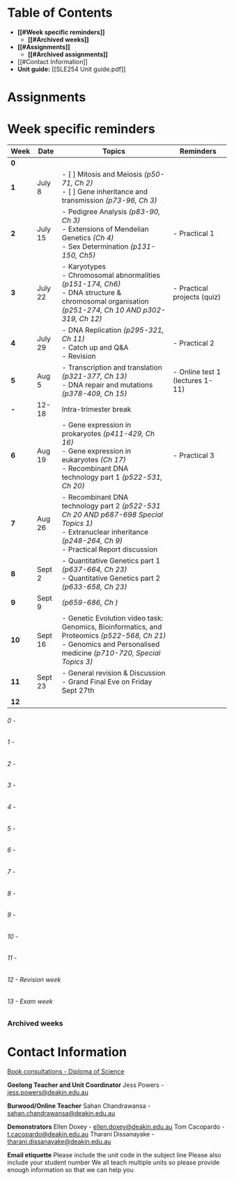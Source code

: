 # Table of Contents
- **[[#Week specific reminders]]**
	- **[[#Archived weeks]]**
- **[[#Assignments]]**
	- **[[#Archived assignments]]**
- [[#Contact Information]]
- **Unit guide:** [[SLE254 Unit guide.pdf]]

# Assignments

# Week specific reminders

| Week   | Date    | Topics                                                                                                                                                                 | Reminders                       |
| ------ | ------- | ---------------------------------------------------------------------------------------------------------------------------------------------------------------------- | ------------------------------- |
| **0**  |         |                                                                                                                                                                        |                                 |
| **1**  | July 8  | - [ ] Mitosis and Meiosis *(p50-71, Ch 2)*<br>- [ ] Gene inheritance and transmission *(p73-96, Ch 3)*                                                                 |                                 |
| **2**  | July 15 | - Pedigree Analysis *(p83-90, Ch 3)*<br>- Extensions of Mendelian Genetics *(Ch 4)*<br>- Sex Determination *(p131-150, Ch5)*                                           | - Practical 1                   |
| **3**  | July 22 | - Karyotypes<br>- Chromosomal abnormalities *(p151-174, Ch6)*<br>- DNA structure & chromosomal organisation *(p251-274, Ch 10 AND p302-319, Ch 12)*                    | - Practical projects (quiz)     |
| **4**  | July 29 | - DNA Replication *(p295-321, Ch 11)*<br>- Catch up and Q&A<br>- Revision                                                                                              | - Practical 2                   |
| **5**  | Aug 5   | - Transcription and translation *(p321-377, Ch 13)*<br>- DNA repair and mutations *(p378-409, Ch 15)*                                                                  | - Online test 1 (lectures 1-11) |
| **-**  | 12-18   | Intra-trimester break                                                                                                                                                  |                                 |
| **6**  | Aug 19  | - Gene expression in prokaryotes *(p411-429, Ch 16)*<br>- Gene expression in eukaryotes *(Ch 17)*<br>- Recombinant DNA technology part 1 *(p522-531, Ch 20)*           | - Practical 3                   |
| **7**  | Aug 26  | - Recombinant DNA technology part 2 *(p522-531 Ch 20 AND p687-698 Special Topics 1)*<br>- Extranuclear inheritance *(p248-264, Ch 9)*<br>- Practical Report discussion |                                 |
| **8**  | Sept 2  | - Quantitative Genetics part 1 *(p637-664, Ch 23)*<br>- Quantitative Genetics part 2 *(p633-658, Ch 23)*<br>                                                           |                                 |
| **9**  | Sept 9  | *(p659-686, Ch )*                                                                                                                                                      |                                 |
| **10** | Sept 16 | - Genetic Evolution video task: Genomics, Bioinformatics, and Proteomics *(p522-568, Ch 21)*<br>- Genomics and Personalised medicine *(p710-720, Special Topics 3)*    |                                 |
| **11** | Sept 23 | - General revision & Discussion<br>- Grand Final Eve on Friday Sept 27th                                                                                               |                                 |
| **12** |         |                                                                                                                                                                        |                                 |




###### 0 - 

###### 1 - 

###### 2 - 

###### 3 - 

###### 4 - 

###### 5 - 

###### 6 - 

###### 7 - 

###### 8 - 

###### 9 - 
###### 10 - 

###### 11 - 

###### 12 - Revision week

###### 13 - Exam week


### Archived weeks






# Contact Information
[Book consultations - Diploma of Science](https://outlook.office365.com/owa/calendar/DiplomaofSciencestudentconsultations@deakin365.onmicrosoft.com/bookings/)

**Geelong Teacher and Unit Coordinator**
Jess Powers - jess.powers@deakin.edu.au

**Burwood/Online Teacher**
Sahan Chandrawansa - sahan.chandrawansa@deakin.edu.au

**Demonstrators**
Ellen Doxey - ellen.doxey@deakin.edu.au
Tom Cacopardo - t.cacopardo@deakin.edu.au
Tharani Dissanayake - tharani.dissanayake@deakin.edu.au

**Email etiquette**
    Please include the unit code in the subject line
    Please also include your student number
    We all teach multiple units so please provide enough information so that we can help you
